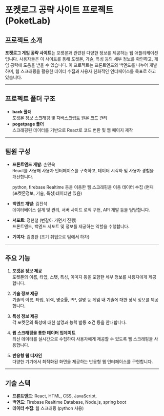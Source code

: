 # 포켓로그 공략 사이트 프로젝트 (PoketLab)

## 프로젝트 소개

**포켓로그 게임 공략 사이트**는 포켓몬과 관련된 다양한 정보를 제공하는 웹 애플리케이션입니다. 사용자들은 이 사이트를 통해 포켓몬, 기술, 특성 등의 세부 정보를 확인하고, 게임 공략에 도움을 받을 수 있습니다. 이 프로젝트는 프론트엔드와 백엔드를 나누어 개발하며, 웹 스크래핑을 활용한 데이터 수집과 사용자 친화적인 인터페이스를 목표로 하고 있습니다.

---

## 프로젝트 폴더 구조

- **back 폴더**  
  포켓몬 정보 스크래핑 및 자바스크립트 원본 코드 관리
- **pogetpage 폴더**  
  스크래핑된 데이터를 기반으로 React로 코드 변환 및 웹 페이지 제작

---

## 팀원 구성

- **프론트엔드 개발**: 손민욱  
  React를 사용해 사용자 인터페이스를 구축하고, 데이터 시각화 및 사용자 경험을 개선합니다.

  python, firebase Realtime 등을 이용한 웹 스크래핑을 이용 데이터 수집
  (현재 (포켓몬정보, 기술, 특성)데이터만 있음)

- **백엔드 개발**: 김진석  
  데이터베이스 설계 및 관리, 서버 사이드 로직 구현, API 개발 등을 담당합니다.

- **서포트**: 정현철 (번갈아 가면서 진행)  
  프론트엔드, 백엔드 서포트 및 정보를 제공하는 역할을 수행합니다.

- **기여자**: 김경완 (조기 취업으로 팀에서 하차)

---

## 주요 기능

1. **포켓몬 정보 제공**  
   포켓몬의 이름, 타입, 스탯, 특성, 이미지 등을 포함한 세부 정보를 사용자에게 제공합니다.

2. **기술 정보 제공**  
   기술의 이름, 타입, 위력, 명중률, PP, 설명 등 게임 내 기술에 대한 상세 정보를 제공합니다.

3. **특성 정보 제공**  
   각 포켓몬의 특성에 대한 설명과 능력 발동 조건 등을 안내합니다.

4. **웹 스크래핑을 통한 데이터 업데이트**  
   최신 데이터를 실시간으로 수집하여 사용자에게 제공할 수 있도록 웹 스크래핑을 사용합니다.

5. **반응형 웹 디자인**  
   다양한 기기에서 최적화된 화면을 제공하는 반응형 웹 인터페이스를 구현합니다.

---

## 기술 스택

- **프론트엔드**: React, HTML, CSS, JavaScript,
- **백엔드**: Firebase Realtime Database, Node.js, spring boot
- **데이터 수집**: 웹 스크래핑 (python 사용)
